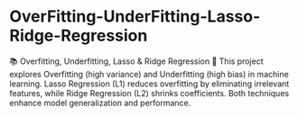# OverFitting-UnderFitting-Lasso-Ridge-Regression
📚 Overfitting, Underfitting, Lasso &amp; Ridge Regression 🚀 This project explores Overfitting (high variance) and Underfitting (high bias) in machine learning. Lasso Regression (L1) reduces overfitting by eliminating irrelevant features, while Ridge Regression (L2) shrinks coefficients. Both techniques enhance model generalization and performance.

